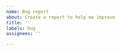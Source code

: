 ```yaml
---
name: Bug report
about: Create a report to help me improve
title: ''
labels: bug
assignees: ''

---
```


